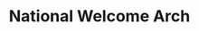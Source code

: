---
pid: RS18
title: National Welcome Arch
location_transcription: 
zipcode: '19146'
outside_phl: 
neighborhood: Graduate Hospital,Naval Square,Southwest Center City
age: '33'
age_range: 30-39
instagram: 
image_file_name: RS_18.jpg
proposal_transcription: To commemorate the immigrant nation, a welcoming gateway in
  the city - tactile sculpture for people to engage
topic: Immigration,Inclusivity,Unity
topic_summary: 0, 0, 0
type: Gateway,Arch
keywords_other: 
credit: Samuel Massey
image_labels: An arch
twitter: 
facebook: 
permalink: "/monuments/rs18/"
layout: item-page
---
